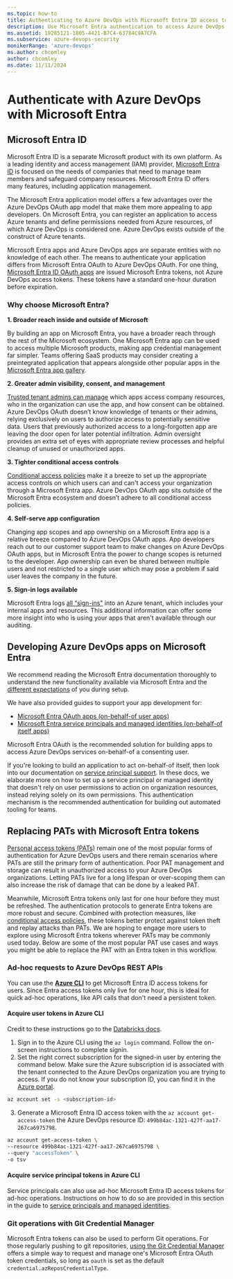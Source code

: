 ```yaml
---
ms.topic: how-to
title: Authenticating to Azure DevOps with Microsoft Entra ID access tokens
description: Use Microsoft Entra authentication to access Azure DevOps Services.
ms.assetid: 19285121-1805-4421-B7C4-63784C9A7CFA
ms.subservice: azure-devops-security
monikerRange: 'azure-devops'
ms.author: chcomley
author: chcomley
ms.date: 11/11/2024
---
```


# Authenticate with Azure DevOps with Microsoft Entra

## Microsoft Entra ID
Microsoft Entra ID is a separate Microsoft product with its own platform. As a leading identity and access management (IAM) provider, [Microsoft Entra ID](/entra/fundamentals/whatis) is focused on the needs of companies that need to manage team members and safeguard company resources. Microsoft Entra ID offers many features, including application management. 

The Microsoft Entra application model offers a few advantages over the Azure DevOps OAuth app model that make them more appealing to app developers. On Microsoft Entra, you can register an application to access Azure tenants and define permissions needed from Azure resources, of which Azure DevOps is considered one. Azure DevOps exists outside of the construct of Azure tenants.

Microsoft Entra apps and Azure DevOps apps are separate entities with no knowledge of each other. The means to authenticate your application differs from Microsoft Entra OAuth to Azure DevOps OAuth. For one thing, [Microsoft Entra ID OAuth apps](/entra/identity-platform/v2-protocols) are issued Microsoft Entra tokens, not Azure DevOps access tokens. These tokens have a standard one-hour duration before expiration. 

### Why choose Microsoft Entra?

**1. Broader reach inside and outside of Microsoft**

By building an app on Microsoft Entra, you have a broader reach through the rest of the Microsoft ecosystem. One Microsoft Entra app can be used to access multiple Microsoft products, making app credential management far simpler. Teams offering SaaS products may consider creating a preintegrated application that appears alongside other popular apps in the [Microsoft Entra app gallery](/entra/identity/enterprise-apps/overview-application-gallery). 

**2. Greater admin visibility, consent, and management**

[Trusted tenant admins can manage](/entra/identity/enterprise-apps/what-is-application-management) which apps access company resources, who in the organization can use the app, and how consent can be obtained. Azure DevOps OAuth doesn’t know knowledge of tenants or their admins, relying exclusively on users to authorize access to potentially sensitive data. Users that previously authorized access to a long-forgotten app are leaving the door open for later potential infiltration. Admin oversight provides an extra set of eyes with appropriate review processes and helpful cleanup of unused or unauthorized apps. 

**3. Tighter conditional access controls**

[Conditional access policies](/azure/devops/organizations/accounts/change-application-access-policies) make it a breeze to set up the appropriate access controls on which users can and can't access your organization through a Microsoft Entra app. Azure DevOps OAuth app sits outside of the Microsoft Entra ecosystem and doesn’t adhere to all conditional access policies. 

**4. Self-serve app configuration**

Changing app scopes and app ownership on a Microsoft Entra app is a relative breeze compared to Azure DevOps OAuth apps. App developers reach out to our customer support team to make changes on Azure DevOps OAuth apps, but in Microsoft Entra the power to change scopes is returned to the developer. App ownership can even be shared between multiple users and not restricted to a single user which may pose a problem if said user leaves the company in the future. 

**5. Sign-in logs available**

Microsoft Entra logs [all “sign-ins"](/entra/identity/monitoring-health/concept-sign-ins) into an Azure tenant, which includes your internal apps and resources. This additional information can offer some more insight into who is using your apps that aren't available through our auditing.

## Developing Azure DevOps apps on Microsoft Entra

We recommend reading the Microsoft Entra documentation thoroughly to understand the new functionality available via Microsoft Entra and the [different expectations](/entra/identity-platform/application-model) of you during setup. 

We have also provided guides to support your app development for:
* [Microsoft Entra OAuth apps (on-behalf-of user apps)](entra-oauth.md)
* [Microsoft Entra service principals and managed identities (on-behalf-of itself apps)](service-principal-managed-identity.md)

Microsoft Entra OAuth is the recommended solution for building apps to access Azure DevOps services on-behalf-of a consenting user.

If you're looking to build an application to act on-behalf-of itself, then look into our documentation on [service principal support](service-principal-managed-identity.md). In these docs, we elaborate more on how to set up a service principal or managed identity that doesn't rely on user permissions to action on organization resources, instead relying solely on its own permissions. This authentication mechanism is the recommended authentication for building out automated tooling for teams.

## Replacing PATs with Microsoft Entra tokens
[Personal access tokens (PATs)](../../../organizations/accounts/use-personal-access-tokens-to-authenticate.md) remain one of the most popular forms of authentication for Azure DevOps users and there remain scenarios where PATs are still the primary form of authentication. Poor PAT management and storage can result in unauthorized access to your Azure DevOps organizations. Letting PATs live for a long lifespan or over-scoping them can also increase the risk of damage that can be done by a leaked PAT.

Meanwhile, Microsoft Entra tokens only last for one hour before they must be refreshed. The authentication protocols to generate Entra tokens are more robust and secure. Combined with protection measures, like [conditional access policies](../../../organizations/accounts/change-application-access-policies#cap-support-on-azure-devops), these tokens better protect against token theft and replay attacks than PATs.  We are hoping to engage more users to explore using Microsoft Entra tokens wherever PATs may be commonly used today. Below are some of the most popular PAT use cases and ways you might be able to replace the PAT with an Entra token in this workflow.

### Ad-hoc requests to Azure DevOps REST APIs

You can use the [**Azure CLI**](/cli/azure/install-azure-cli) to get Microsoft Entra ID access tokens for users. Since Entra access tokens only live for one hour, this is ideal for quick ad-hoc operations, like API calls that don't need a persistent token. 

#### Acquire user tokens in Azure CLI
Credit to these instructions go to the [Databricks docs](/azure/databricks/dev-tools/user-aad-token).

  1. Sign in to the Azure CLI using the `az login` command. Follow the on-screen instructions to complete signin.
  2. Set the right correct subscription for the signed-in user by entering the command below. Make sure the Azure subscription id is associated with the tenant connected to the  Azure DevOps organization you are trying to access. If you do not know your subscription ID, you can find it in the [Azure portal](/azure/azure-portal/get-subscription-tenant-id).
  ``` bash
  az account set -s <subscription-id>
  ```
  3. Generate a Microsoft Entra ID access token with the `az account get-access-token` the Azure DevOps resource ID: `499b84ac-1321-427f-aa17-267ca6975798`.
  ``` bash
  az account get-access-token \
  --resource 499b84ac-1321-427f-aa17-267ca6975798 \
  --query "accessToken" \
  -o tsv
  ```

#### Acquire service principal tokens in Azure CLI
Service principals can also use ad-hoc Microsoft Entra ID access tokens for ad-hoc operations.
Instructions on how to do so are provided in this section in the guide to [service principals and managed identities](service-principal-managed-identity.md#b-acquire-a-microsoft-entra-id-token-with-the-azure-cli).

### Git operations with Git Credential Manager
Microsoft Entra tokens can also be used to perform Git operations. For those regularly pushing to git repositories, [using the Git Credential Manager](../../../repos/git/set-up-credential-managers.md) offers a simple way to request and manage one's Microsoft Entra OAuth token credentials, so long as `oauth` is set as the default `credential.azReposCredentialType`.
